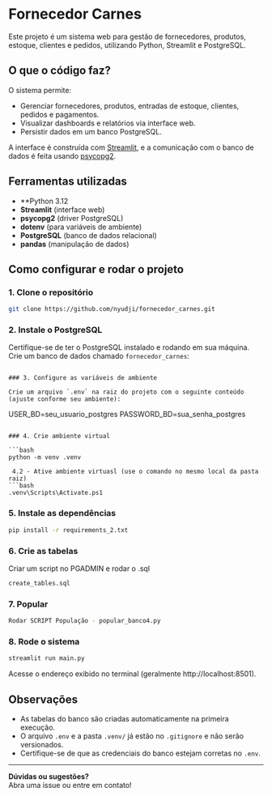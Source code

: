 # Fornecedor Carnes

Este projeto é um sistema web para gestão de fornecedores, produtos, estoque, clientes e pedidos, utilizando Python, Streamlit e PostgreSQL.

## O que o código faz?

O sistema permite:
- Gerenciar fornecedores, produtos, entradas de estoque, clientes, pedidos e pagamentos.
- Visualizar dashboards e relatórios via interface web.
- Persistir dados em um banco PostgreSQL.

A interface é construída com [Streamlit](https://streamlit.io/), e a comunicação com o banco de dados é feita usando [psycopg2](https://www.psycopg.org/).

## Ferramentas utilizadas

- **Python 3.12
- **Streamlit** (interface web)
- **psycopg2** (driver PostgreSQL)
- **dotenv** (para variáveis de ambiente)
- **PostgreSQL** (banco de dados relacional)
- **pandas** (manipulação de dados)

## Como configurar e rodar o projeto

### 1. Clone o repositório

```bash
git clone https://github.com/nyudji/fornecedor_carnes.git
```

### 2. Instale o PostgreSQL

Certifique-se de ter o PostgreSQL instalado e rodando em sua máquina.  
Crie um banco de dados chamado `fornecedor_carnes`:

```

### 3. Configure as variáveis de ambiente

Crie um arquivo `.env` na raiz do projeto com o seguinte conteúdo (ajuste conforme seu ambiente):

```
USER_BD=seu_usuario_postgres
PASSWORD_BD=sua_senha_postgres
```

### 4. Crie ambiente virtual

```bash
python -m venv .venv

 4.2 - Ative ambiente virtuasl (use o comando no mesmo local da pasta raiz)
```bash
.venv\Scripts\Activate.ps1
```

### 5. Instale as dependências

```bash
pip install -r requirements_2.txt
```

### 6. Crie as tabelas
Criar um script no PGADMIN e rodar o .sql
```bash
create_tables.sql
```

### 7. Popular 
```bash
Rodar SCRIPT População - popular_banco4.py
```

### 8. Rode o sistema

```bash
streamlit run main.py
```

Acesse o endereço exibido no terminal (geralmente http://localhost:8501).

## Observações

- As tabelas do banco são criadas automaticamente na primeira execução.
- O arquivo `.env` e a pasta `.venv/` já estão no `.gitignore` e não serão versionados.
- Certifique-se de que as credenciais do banco estejam corretas no `.env`.

---

**Dúvidas ou sugestões?**  
Abra uma issue ou entre em contato!
